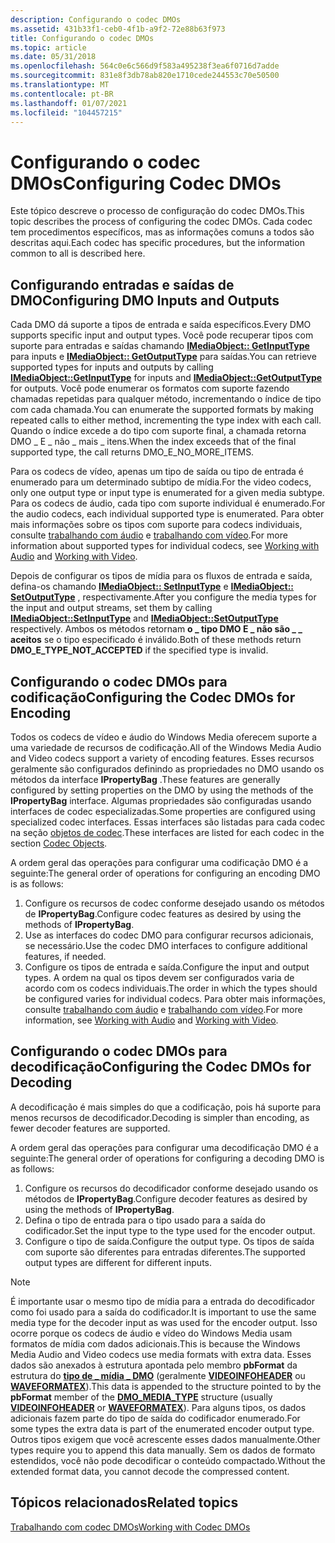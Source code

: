 ```yaml
---
description: Configurando o codec DMOs
ms.assetid: 431b33f1-ceb0-4f1b-a9f2-72e88b63f973
title: Configurando o codec DMOs
ms.topic: article
ms.date: 05/31/2018
ms.openlocfilehash: 564c0e6c566d9f583a495238f3ea6f0716d7adde
ms.sourcegitcommit: 831e8f3db78ab820e1710cede244553c70e50500
ms.translationtype: MT
ms.contentlocale: pt-BR
ms.lasthandoff: 01/07/2021
ms.locfileid: "104457215"
---
```

# <a name="configuring-codec-dmos"></a><span data-ttu-id="88ab8-103">Configurando o codec DMOs</span><span class="sxs-lookup"><span data-stu-id="88ab8-103">Configuring Codec DMOs</span></span>

<span data-ttu-id="88ab8-104">Este tópico descreve o processo de configuração do codec DMOs.</span><span class="sxs-lookup"><span data-stu-id="88ab8-104">This topic describes the process of configuring the codec DMOs.</span></span> <span data-ttu-id="88ab8-105">Cada codec tem procedimentos específicos, mas as informações comuns a todos são descritas aqui.</span><span class="sxs-lookup"><span data-stu-id="88ab8-105">Each codec has specific procedures, but the information common to all is described here.</span></span>

## <a name="configuring-dmo-inputs-and-outputs"></a><span data-ttu-id="88ab8-106">Configurando entradas e saídas de DMO</span><span class="sxs-lookup"><span data-stu-id="88ab8-106">Configuring DMO Inputs and Outputs</span></span>

<span data-ttu-id="88ab8-107">Cada DMO dá suporte a tipos de entrada e saída específicos.</span><span class="sxs-lookup"><span data-stu-id="88ab8-107">Every DMO supports specific input and output types.</span></span> <span data-ttu-id="88ab8-108">Você pode recuperar tipos com suporte para entradas e saídas chamando [**IMediaObject:: GetInputType**](/previous-versions/windows/desktop/api/mediaobj/nf-mediaobj-imediaobject-getinputtype) para inputs e [**IMediaObject:: GetOutputType**](/previous-versions/windows/desktop/api/mediaobj/nf-mediaobj-imediaobject-getoutputtype) para saídas.</span><span class="sxs-lookup"><span data-stu-id="88ab8-108">You can retrieve supported types for inputs and outputs by calling [**IMediaObject::GetInputType**](/previous-versions/windows/desktop/api/mediaobj/nf-mediaobj-imediaobject-getinputtype) for inputs and [**IMediaObject::GetOutputType**](/previous-versions/windows/desktop/api/mediaobj/nf-mediaobj-imediaobject-getoutputtype) for outputs.</span></span> <span data-ttu-id="88ab8-109">Você pode enumerar os formatos com suporte fazendo chamadas repetidas para qualquer método, incrementando o índice de tipo com cada chamada.</span><span class="sxs-lookup"><span data-stu-id="88ab8-109">You can enumerate the supported formats by making repeated calls to either method, incrementing the type index with each call.</span></span> <span data-ttu-id="88ab8-110">Quando o índice excede a do tipo com suporte final, a chamada retorna DMO \_ E \_ não \_ mais \_ itens.</span><span class="sxs-lookup"><span data-stu-id="88ab8-110">When the index exceeds that of the final supported type, the call returns DMO\_E\_NO\_MORE\_ITEMS.</span></span>

<span data-ttu-id="88ab8-111">Para os codecs de vídeo, apenas um tipo de saída ou tipo de entrada é enumerado para um determinado subtipo de mídia.</span><span class="sxs-lookup"><span data-stu-id="88ab8-111">For the video codecs, only one output type or input type is enumerated for a given media subtype.</span></span> <span data-ttu-id="88ab8-112">Para os codecs de áudio, cada tipo com suporte individual é enumerado.</span><span class="sxs-lookup"><span data-stu-id="88ab8-112">For the audio codecs, each individual supported type is enumerated.</span></span> <span data-ttu-id="88ab8-113">Para obter mais informações sobre os tipos com suporte para codecs individuais, consulte [trabalhando com áudio](workingwithaudio.md) e [trabalhando com vídeo](workingwithvideo.md).</span><span class="sxs-lookup"><span data-stu-id="88ab8-113">For more information about supported types for individual codecs, see [Working with Audio](workingwithaudio.md) and [Working with Video](workingwithvideo.md).</span></span>

<span data-ttu-id="88ab8-114">Depois de configurar os tipos de mídia para os fluxos de entrada e saída, defina-os chamando [**IMediaObject:: SetInputType**](/previous-versions/windows/desktop/api/mediaobj/nf-mediaobj-imediaobject-setinputtype) e [**IMediaObject:: SetOutputType**](/previous-versions/windows/desktop/api/mediaobj/nf-mediaobj-imediaobject-setoutputtype) , respectivamente.</span><span class="sxs-lookup"><span data-stu-id="88ab8-114">After you configure the media types for the input and output streams, set them by calling [**IMediaObject::SetInputType**](/previous-versions/windows/desktop/api/mediaobj/nf-mediaobj-imediaobject-setinputtype) and [**IMediaObject::SetOutputType**](/previous-versions/windows/desktop/api/mediaobj/nf-mediaobj-imediaobject-setoutputtype) respectively.</span></span> <span data-ttu-id="88ab8-115">Ambos os métodos retornam **o \_ tipo DMO E \_ não são \_ \_ aceitos** se o tipo especificado é inválido.</span><span class="sxs-lookup"><span data-stu-id="88ab8-115">Both of these methods return **DMO\_E\_TYPE\_NOT\_ACCEPTED** if the specified type is invalid.</span></span>

## <a name="configuring-the-codec-dmos-for-encoding"></a><span data-ttu-id="88ab8-116">Configurando o codec DMOs para codificação</span><span class="sxs-lookup"><span data-stu-id="88ab8-116">Configuring the Codec DMOs for Encoding</span></span>

<span data-ttu-id="88ab8-117">Todos os codecs de vídeo e áudio do Windows Media oferecem suporte a uma variedade de recursos de codificação.</span><span class="sxs-lookup"><span data-stu-id="88ab8-117">All of the Windows Media Audio and Video codecs support a variety of encoding features.</span></span> <span data-ttu-id="88ab8-118">Esses recursos geralmente são configurados definindo as propriedades no DMO usando os métodos da interface **IPropertyBag** .</span><span class="sxs-lookup"><span data-stu-id="88ab8-118">These features are generally configured by setting properties on the DMO by using the methods of the **IPropertyBag** interface.</span></span> <span data-ttu-id="88ab8-119">Algumas propriedades são configuradas usando interfaces de codec especializadas.</span><span class="sxs-lookup"><span data-stu-id="88ab8-119">Some properties are configured using specialized codec interfaces.</span></span> <span data-ttu-id="88ab8-120">Essas interfaces são listadas para cada codec na seção [objetos de codec](codecobjects.md).</span><span class="sxs-lookup"><span data-stu-id="88ab8-120">These interfaces are listed for each codec in the section [Codec Objects](codecobjects.md).</span></span>

<span data-ttu-id="88ab8-121">A ordem geral das operações para configurar uma codificação DMO é a seguinte:</span><span class="sxs-lookup"><span data-stu-id="88ab8-121">The general order of operations for configuring an encoding DMO is as follows:</span></span>

1.  <span data-ttu-id="88ab8-122">Configure os recursos de codec conforme desejado usando os métodos de **IPropertyBag**.</span><span class="sxs-lookup"><span data-stu-id="88ab8-122">Configure codec features as desired by using the methods of **IPropertyBag**.</span></span>
2.  <span data-ttu-id="88ab8-123">Use as interfaces do codec DMO para configurar recursos adicionais, se necessário.</span><span class="sxs-lookup"><span data-stu-id="88ab8-123">Use the codec DMO interfaces to configure additional features, if needed.</span></span>
3.  <span data-ttu-id="88ab8-124">Configure os tipos de entrada e saída.</span><span class="sxs-lookup"><span data-stu-id="88ab8-124">Configure the input and output types.</span></span> <span data-ttu-id="88ab8-125">A ordem na qual os tipos devem ser configurados varia de acordo com os codecs individuais.</span><span class="sxs-lookup"><span data-stu-id="88ab8-125">The order in which the types should be configured varies for individual codecs.</span></span> <span data-ttu-id="88ab8-126">Para obter mais informações, consulte [trabalhando com áudio](workingwithaudio.md) e [trabalhando com vídeo](workingwithvideo.md).</span><span class="sxs-lookup"><span data-stu-id="88ab8-126">For more information, see [Working with Audio](workingwithaudio.md) and [Working with Video](workingwithvideo.md).</span></span>

## <a name="configuring-the-codec-dmos-for-decoding"></a><span data-ttu-id="88ab8-127">Configurando o codec DMOs para decodificação</span><span class="sxs-lookup"><span data-stu-id="88ab8-127">Configuring the Codec DMOs for Decoding</span></span>

<span data-ttu-id="88ab8-128">A decodificação é mais simples do que a codificação, pois há suporte para menos recursos de decodificador.</span><span class="sxs-lookup"><span data-stu-id="88ab8-128">Decoding is simpler than encoding, as fewer decoder features are supported.</span></span>

<span data-ttu-id="88ab8-129">A ordem geral das operações para configurar uma decodificação DMO é a seguinte:</span><span class="sxs-lookup"><span data-stu-id="88ab8-129">The general order of operations for configuring a decoding DMO is as follows:</span></span>

1.  <span data-ttu-id="88ab8-130">Configure os recursos do decodificador conforme desejado usando os métodos de **IPropertyBag**.</span><span class="sxs-lookup"><span data-stu-id="88ab8-130">Configure decoder features as desired by using the methods of **IPropertyBag**.</span></span>
2.  <span data-ttu-id="88ab8-131">Defina o tipo de entrada para o tipo usado para a saída do codificador.</span><span class="sxs-lookup"><span data-stu-id="88ab8-131">Set the input type to the type used for the encoder output.</span></span>
3.  <span data-ttu-id="88ab8-132">Configure o tipo de saída.</span><span class="sxs-lookup"><span data-stu-id="88ab8-132">Configure the output type.</span></span> <span data-ttu-id="88ab8-133">Os tipos de saída com suporte são diferentes para entradas diferentes.</span><span class="sxs-lookup"><span data-stu-id="88ab8-133">The supported output types are different for different inputs.</span></span>

> [!Note]  
> <span data-ttu-id="88ab8-134">É importante usar o mesmo tipo de mídia para a entrada do decodificador como foi usado para a saída do codificador.</span><span class="sxs-lookup"><span data-stu-id="88ab8-134">It is important to use the same media type for the decoder input as was used for the encoder output.</span></span> <span data-ttu-id="88ab8-135">Isso ocorre porque os codecs de áudio e vídeo do Windows Media usam formatos de mídia com dados adicionais.</span><span class="sxs-lookup"><span data-stu-id="88ab8-135">This is because the Windows Media Audio and Video codecs use media formats with extra data.</span></span> <span data-ttu-id="88ab8-136">Esses dados são anexados à estrutura apontada pelo membro **pbFormat** da estrutura do [**tipo de \_ mídia \_ DMO**](/previous-versions/windows/desktop/api/mediaobj/ns-mediaobj-dmo_media_type) (geralmente [**VIDEOINFOHEADER**](/previous-versions/windows/desktop/api/amvideo/ns-amvideo-videoinfoheader) ou [**WAVEFORMATEX**](/previous-versions/dd757713(v=vs.85))).</span><span class="sxs-lookup"><span data-stu-id="88ab8-136">This data is appended to the structure pointed to by the **pbFormat** member of the [**DMO\_MEDIA\_TYPE**](/previous-versions/windows/desktop/api/mediaobj/ns-mediaobj-dmo_media_type) structure (usually [**VIDEOINFOHEADER**](/previous-versions/windows/desktop/api/amvideo/ns-amvideo-videoinfoheader) or [**WAVEFORMATEX**](/previous-versions/dd757713(v=vs.85))).</span></span> <span data-ttu-id="88ab8-137">Para alguns tipos, os dados adicionais fazem parte do tipo de saída do codificador enumerado.</span><span class="sxs-lookup"><span data-stu-id="88ab8-137">For some types the extra data is part of the enumerated encoder output type.</span></span> <span data-ttu-id="88ab8-138">Outros tipos exigem que você acrescente esses dados manualmente.</span><span class="sxs-lookup"><span data-stu-id="88ab8-138">Other types require you to append this data manually.</span></span> <span data-ttu-id="88ab8-139">Sem os dados de formato estendidos, você não pode decodificar o conteúdo compactado.</span><span class="sxs-lookup"><span data-stu-id="88ab8-139">Without the extended format data, you cannot decode the compressed content.</span></span>

 

## <a name="related-topics"></a><span data-ttu-id="88ab8-140">Tópicos relacionados</span><span class="sxs-lookup"><span data-stu-id="88ab8-140">Related topics</span></span>

<dl> <dt>

[<span data-ttu-id="88ab8-141">Trabalhando com codec DMOs</span><span class="sxs-lookup"><span data-stu-id="88ab8-141">Working with Codec DMOs</span></span>](workingwithcodecdmos.md)
</dt> </dl>

 

 
